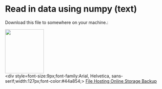---
---

# Read in data using numpy (text)

Download this file to somewhere on your machine.:

<a href=http://www.filedropper.com/radardata><img src=http://www.filedropper.com/download_button.png width=127 height=145 border=0/></a><br /><div style=font-size:9px;font-family:Arial, Helvetica, sans-serif;width:127px;font-color:#44a854;> <a href=http://www.filedropper.com >File Hosting Online Storage Backup</a></div>
